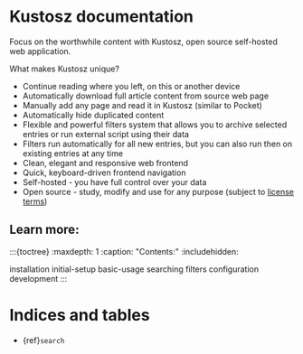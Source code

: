 # Kustosz documentation

Focus on the worthwhile content with Kustosz, open source self-hosted web application.

What makes Kustosz unique?

* Continue reading where you left, on this or another device
* Automatically download full article content from source web page
* Manually add any page and read it in Kustosz (similar to Pocket)
* Automatically hide duplicated content
* Flexible and powerful filters system that allows you to archive selected entries or run external script using their data
* Filters run automatically for all new entries, but you can also run then on existing entries at any time
* Clean, elegant and responsive web frontend
* Quick, keyboard-driven frontend navigation
* Self-hosted - you have full control over your data
* Open source - study, modify and use for any purpose (subject to [license terms](https://joinup.ec.europa.eu/collection/eupl/eupl-text-eupl-12))

## Learn more:

:::{toctree}
:maxdepth: 1
:caption: "Contents:"
:includehidden:

installation
initial-setup
basic-usage
searching
filters
configuration
development
:::

# Indices and tables

* {ref}`search`
